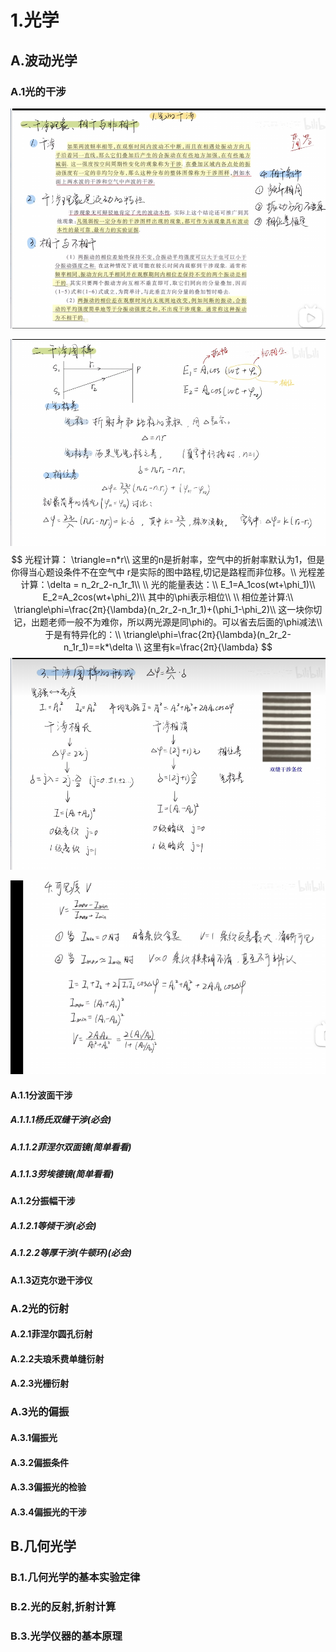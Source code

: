 # 1.光学

## A.波动光学

### A.1光的干涉

![image-20241220232157465](./assets/image-20241220232157465.png)

![image-20241220232333150](./assets/image-20241220232333150.png)
$$
光程计算： \triangle=n*r\\
这里的n是折射率，空气中的折射率默认为1，但是你得当心题设条件不在空气中 r是实际的图中路程,切记是路程而非位移。\\
光程差计算：\delta = n_2r_2-n_1r_1\\
\\
光的能量表达：\\
E_1=A_1cos(wt+\phi_1)\\
E_2=A_2cos(wt+\phi_2)\\
其中的\phi表示相位\\
\\
相位差计算:\\
\triangle\phi=\frac{2π}{\lambda}(n_2r_2-n_1r_1)+(\phi_1-\phi_2)\\
这一块你切记，出题老师一般不为难你，所以两光源是同\phi的。可以省去后面的\phi减法\\
于是有特异化的：\\
\triangle\phi=\frac{2π}{\lambda}(n_2r_2-n_1r_1)==k*\delta \\
这里有k=\frac{2π}{\lambda}
$$
![image-20241220233704227](./assets/image-20241220233704227.png)

![image-20241220234236130](./assets/image-20241220234236130.png)

#### A.1.1分波面干涉

##### A.1.1.1杨氏双缝干涉(必会)

##### A.1.1.2菲涅尔双面镜(简单看看)

##### A.1.1.3劳埃德镜(简单看看)

#### A.1.2分振幅干涉

##### A.1.2.1等倾干涉(必会)

##### A.1.2.2等厚干涉(牛顿环)(必会)

#### A.1.3迈克尔逊干涉仪

### A.2光的衍射

#### A.2.1菲涅尔圆孔衍射

#### A.2.2夫琅禾费单缝衍射

#### A.2.3光栅衍射

### A.3光的偏振

#### A.3.1偏振光

#### A.3.2偏振条件

#### A.3.3偏振光的检验

#### A.3.4偏振光的干涉

## B.几何光学

### B.1.几何光学的基本实验定律

### B.2.光的反射,折射计算

### B.3.光学仪器的基本原理